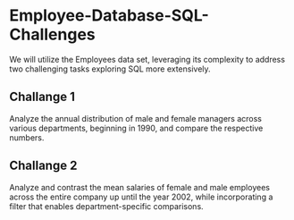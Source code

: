 # Employee-Database-SQL-Challenges
We will utilize the Employees data set, leveraging its complexity to address two challenging tasks
exploring SQL more extensively.

## Challange 1
Analyze the annual distribution of male and female managers across various departments,
beginning in 1990, and compare the respective numbers.

## Challange 2
Analyze and contrast the mean salaries of female and male employees across the entire 
company up until the year 2002, while incorporating a filter that enables department-specific comparisons.
